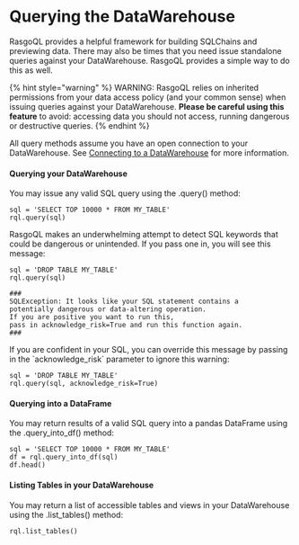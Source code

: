 # Querying the DataWarehouse

RasgoQL provides a helpful framework for building SQLChains and previewing data. There may also be times that you need issue standalone queries against your DataWarehouse. RasgoQL provides a simple way to do this as well.

{% hint style="warning" %}
WARNING: RasgoQL relies on inherited permissions from your data access policy (and your common sense) when issuing queries against your DataWarehouse. **Please be careful using this feature** to avoid: accessing data you should not access, running dangerous or destructive queries.&#x20;
{% endhint %}

All query methods assume you have an open connection to your DataWarehouse. See [Connecting to a DataWarehouse](connecting-to-a-datawarehouse.md) for more information.

#### Querying your DataWarehouse

You may issue any valid SQL query using the .query() method:

```
sql = 'SELECT TOP 10000 * FROM MY_TABLE'
rql.query(sql)
```

RasgoQL makes an underwhelming attempt to detect SQL keywords that could be dangerous or unintended. If you pass one in, you will see this message:

```
sql = 'DROP TABLE MY_TABLE'
rql.query(sql)

###
SQLException: It looks like your SQL statement contains a 
potentially dangerous or data-altering operation. 
If you are positive you want to run this, 
pass in acknowledge_risk=True and run this function again.
###
```

If you are confident in your SQL, you can override this message by passing in the \`acknowledge\_risk\` parameter to ignore this warning:

```
sql = 'DROP TABLE MY_TABLE'
rql.query(sql, acknowledge_risk=True)
```

#### Querying into a DataFrame

You may return results of a valid SQL query into a pandas DataFrame using the .query\_into\_df() method:

```
sql = 'SELECT TOP 10000 * FROM MY_TABLE'
df = rql.query_into_df(sql)
df.head()
```

#### Listing Tables in your DataWarehouse

You may return a list of accessible tables and views in your DataWarehouse using the .list\_tables() method:&#x20;

```
rql.list_tables()
```
